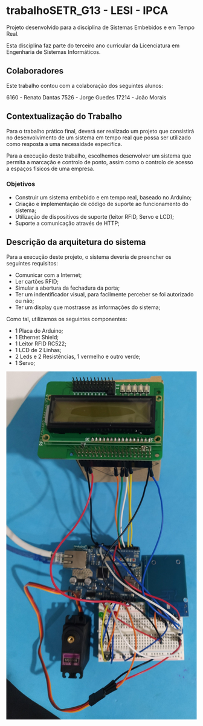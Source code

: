 # trabalhoSETR_G13 - LESI - IPCA

Projeto desenvolvido para a disciplina de Sistemas Embebidos e em Tempo Real.

Esta disciplina faz parte do terceiro ano curricular da Licenciatura em Engenharia de Sistemas Informáticos.

## Colaboradores

Este trabalho contou com a colaboração dos seguintes alunos:

6160 - Renato Dantas
7526 - Jorge Guedes
17214 - João Morais

## Contextualização do Trabalho

Para o trabalho prático final, deverá ser realizado um projeto que consistirá no desenvolvimento de um sistema em tempo real que possa ser utilizado como resposta a uma necessidade específica.

Para a execução deste trabalho, escolhemos desenvolver um sistema que permita a marcação e controlo de ponto, assim como o controlo de acesso a espaços fisicos de uma empresa.

### Objetivos

- Construir um sistema embebido e em tempo real, baseado no Arduino;
- Criação e implementação de código de suporte ao funcionamento do sistema;
- Utilização de dispositivos de suporte (leitor RFID, Servo e LCD);
- Suporte a comunicação através de HTTP;

## Descrição da arquitetura do sistema

Para a execução deste projeto, o sistema deveria de preencher os seguintes requisitos:

- Comunicar com a Internet;
- Ler cartões RFID;
- Simular a abertura da fechadura da porta;
- Ter um indentificador visual, para facilmente perceber se foi autorizado ou não;
- Ter um display que mostrasse as informações do sistema;

Como tal, utilizamos os seguintes componentes:

- 1 Placa do Arduino;
- 1 Ethernet Shield;
- 1 Leitor RFID RC522;
- 1 LCD de 2 Linhas;
- 2 Leds e 2 Resistências, 1 vermelho e outro verde;
- 1 Servo;

![Sistema](.github/sistema.jpg)
